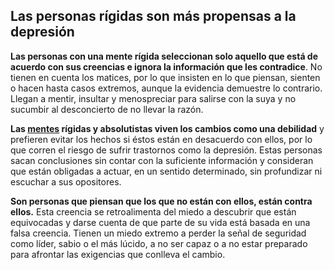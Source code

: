 ## Las personas rígidas son más propensas a la depresión

**Las personas con una mente rígida seleccionan solo aquello que está de acuerdo con sus creencias e ignora la información que les contradice**. No tienen en cuenta los matices, por lo que insisten en lo que piensan, sienten o hacen hasta casos extremos, aunque la evidencia demuestre lo contrario. Llegan a mentir, insultar y menospreciar para salirse con la suya y no sucumbir al desconcierto de no llevar la razón.

**Las  [mentes](https://lamenteesmaravillosa.com/mente-razona-corazon-sabe/)  rígidas y absolutistas viven los cambios como una debilidad**  y prefieren evitar los hechos si éstos están en desacuerdo con ellos, por lo que corren el riesgo de sufrir trastornos como la depresión. Estas personas sacan conclusiones sin contar con la suficiente información y consideran que están obligadas a actuar, en un sentido determinado, sin profundizar ni escuchar a sus opositores.

**Son personas que piensan que los que no están con ellos, están contra ellos.** Esta creencia se retroalimenta del miedo a descubrir que están equivocadas y darse cuenta de que parte de su vida está basada en una falsa creencia. Tienen un miedo extremo a perder la señal de seguridad como líder, sabio o el más lúcido, a no ser capaz o a no estar preparado para afrontar las exigencias que conlleva el cambio.
